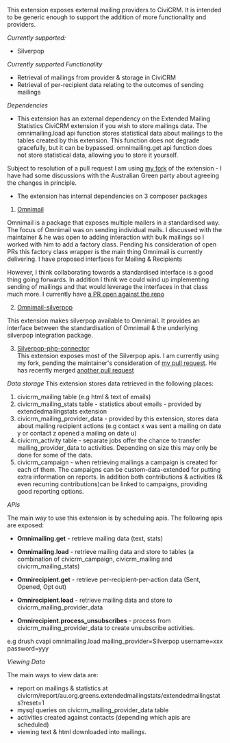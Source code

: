 This extension exposes external mailing providers to CiviCRM. It is intended
to be generic enough to support the addition of more functionality and providers.

*Currently supported:*
- Silverpop

*Currently supported Functionality*
- Retrieval of mailings from provider & storage in CiviCRM
- Retrieval of per-recipient data relating to the outcomes of sending mailings

*Dependencies*
-  This extension has an external dependency on the Extended Mailing Statistics CiviCRM 
extension if you wish to store mailings data. The omnimailing.load api function
stores statistical data about mailings to the tables created by this extension. This
function does not degrade gracefully, but it can be bypassed. omnimailing.get api
function does not store statistical data, allowing you to store it yourself.

  Subject to resolution of a pull request I am using [my fork](https://github.com/eileenmcnaughton/au.org.greens.extendedmailingstats) of the extension  - I have had some discussions with the Australian Green party about agreeing the changes in principle.

- The extension has internal dependencies on 3 composer packages
1. [Omnimail](https://github.com/gabrielbull/omnimail)   

  Omnimail is a package that exposes multiple mailers in a standardised way.
  The focus of Omnimail was on sending individual mails.
  I discussed with the maintainer & he was open to adding interaction with bulk mailings so
  I worked with him to add a factory class. Pending his consideration of open PRs
  this factory class wrapper is the main thing Omnimail is currently delivering. I have
  proposed interfaces for Mailing & Recipients

  However, I think collaborating towards a standardised interface is a good thing going forwards. 
  In addition I think we could wind up implementing sending of mailings and that would
  leverage the interfaces in that class much more. I currently have [a PR open against the repo](https://github.com/gabrielbull/omnimail/pull/27)
  
2. [Omnimail-silverpop](https://github.com/eileenmcnaughton/omnimail-silverpop)  

  This extension makes silverpop available to Omnimail. It provides an interface between the
  standardisation of Omnimail & the underlying silverpop integration package.
  
3. [Silverpop-php-connector](https://github.com/mrmarkfrench/silverpop-php-connector)  
  This extension exposes most of the Silverpop apis. I am currently using my fork, pending
  the maintainer's consideration of [my pull request](https://github.com/mrmarkfrench/silverpop-php-connector/pull/27). He has recently merged [another pull request](https://github.com/mrmarkfrench/silverpop-php-connector/pull/25)
  
*Data storage*
  This extension stores data retrieved in the following places:
  1. civicrm_mailing table (e.g html & text of emails)
  2. civicrm_mailing_stats table - statistics about emails - provided by extendedmailingstats extension
  3. civicrm_mailing_provider_data - provided by this extension, stores data about mailing recipient
  actions (e.g contact x was sent a mailing on date y or contact z opened a mailing on date u)
  4. civicrm_activity table - separate jobs offer the chance to transfer mailing_provider_data to 
  activities. Depending on size this may only be done for some of the data.
  5. civicrm_campaign - when retrieving mailings a campaign is created for each of them. The 
  campaigns can be custom-data-extended for putting extra information on reports. In addition
  both contributions & activities (& even recurring contributions)can be linked to campaigns, providing 
  good reporting options.
  
*APIs*  

The main way to use this extension is by scheduling apis. The following apis are exposed:
- **Omnimailing.get** - retrieve mailing data (text, stats)
- **Omnimailing.load** - retrieve mailing data and store to tables (a combination of civicrm_campaign, civicrm_mailing and civicrm_mailing_stats)
 
- **Omnirecipient.get** - retrieve per-recipient-per-action data (Sent, Opened, Opt out)
- **Omnirecipient.load** - retrieve mailing data and store to civicrm_mailing_provider_data
- **Omnirecipient.process_unsubscribes**  - process from civicrm_mailing_provider_data to create unsubscribe activities.

e.g drush cvapi omnimailing.load mailing_provider=Silverpop username=xxx password=yyy

*Viewing Data*

The main ways to view data are:
- report on mailings & statistics at civicrm/report/au.org.greens.extendedmailingstats/extendedmailingstats?reset=1
- mysql queries on civicrm_mailing_provider_data table
- activities created against contacts (depending which apis are scheduled)
- viewing text & html downloaded into mailings.
